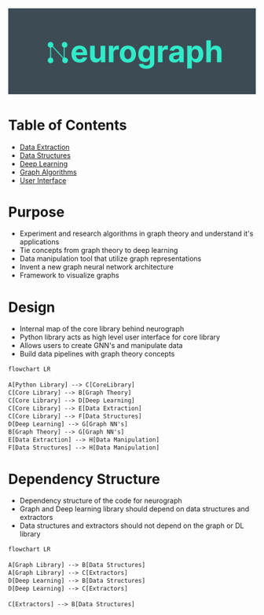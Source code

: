 # [![Bevy](screenshots/neurograph_logo.png)](https://github.com/shaysingh818/Diffusion)


# Table of Contents

* [Data Extraction](Projects/Neurograph/Design/Data%20Extraction/Data%20Frame.md)
* [Data Structures](Set.md)
* [Deep Learning](Deep%20Learning/MLP)
* [Graph Algorithms](Algorithms.md)
* [User Interface](User%20Interface/User%20Interface)


# Purpose

* Experiment and research algorithms in graph theory and understand it's applications
* Tie concepts from graph theory to deep learning
* Data manipulation tool that utilize graph representations
* Invent a new graph neural network architecture
* Framework to visualize graphs

# Design

* Internal map of the core library behind neurograph
* Python library acts as high level user interface for core library
* Allows users to create GNN's and manipulate data 
* Build data pipelines with graph theory concepts

```mermaid
flowchart LR

A[Python Library] --> C[CoreLibrary]
C[Core Library] --> B[Graph Theory]
C[Core Library] --> D[Deep Learning]
C[Core Library] --> E[Data Extraction]
C[Core Library] --> F[Data Structures]
D[Deep Learning] --> G[Graph NN's]
B[Graph Theory] --> G[Graph NN's]
E[Data Extraction] --> H[Data Manipulation]
F[Data Structures] --> H[Data Manipulation]

```

# Dependency Structure

* Dependency structure of the code for neurograph
* Graph and Deep learning library should depend on data structures and extractors
* Data structures and extractors should not depend on the graph or DL library

```mermaid
flowchart LR

A[Graph Library] --> B[Data Structures]
A[Graph Library] --> C[Extractors]
D[Deep Learning] --> B[Data Structures]
D[Deep Learning] --> C[Extractors]

C[Extractors] --> B[Data Structures]

```






